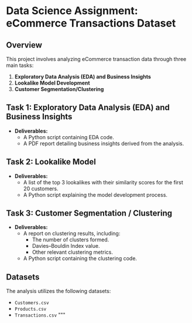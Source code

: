 
# Data Science Assignment: eCommerce Transactions Dataset

## Overview

This project involves analyzing eCommerce transaction data through three main tasks:

1. **Exploratory Data Analysis (EDA) and Business Insights**
2. **Lookalike Model Development**
3. **Customer Segmentation/Clustering**

## Task 1: Exploratory Data Analysis (EDA) and Business Insights

- **Deliverables:**
  - A Python script containing EDA code.
  - A PDF report detailing business insights derived from the analysis.

## Task 2: Lookalike Model

- **Deliverables:**
  - A list of the top 3 lookalikes with their similarity scores for the first 20 customers.
  - A Python script explaining the model development process.

## Task 3: Customer Segmentation / Clustering

- **Deliverables:**
  - A report on clustering results, including:
    - The number of clusters formed.
    - Davies–Bouldin Index value.
    - Other relevant clustering metrics.
  - A Python script containing the clustering code.

## Datasets

The analysis utilizes the following datasets:

- `Customers.csv`
- `Products.csv`
- `Transactions.csv`
"""


